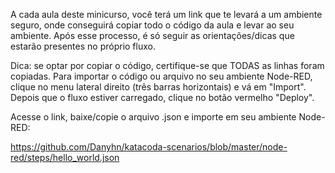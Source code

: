 A cada aula deste minicurso, você terá um link que te levará a um ambiente seguro, onde conseguirá copiar todo o código da aula e levar ao seu ambiente. Após esse processo, é só seguir as orientações/dicas que estarão presentes no próprio fluxo.

Dica: se optar por copiar o código, certifique-se que TODAS as linhas foram copiadas. Para importar o código ou arquivo no seu ambiente Node-RED, clique no menu lateral direito (três barras horizontais) e vá em "Import". Depois que o fluxo estiver carregado, clique no botão vermelho "Deploy".

Acesse o link, baixe/copie o arquivo .json e importe em seu ambiente Node-RED:

https://github.com/Danyhn/katacoda-scenarios/blob/master/node-red/steps/hello_world.json